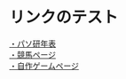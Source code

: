 # リンクのテスト

 [・パソ研年表](PCKen_Timeline/P1_Timeline_All.md)  
 [・競馬ページ](HorseRacing/P2_horse_Autumn.md)  
 [・自作ゲームページ](indieGames/P3_IndieGames_Hard.md)  
